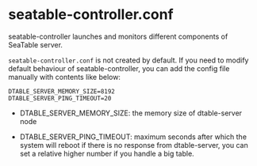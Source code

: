# seatable-controller.conf

seatable-controller launches and monitors different components of SeaTable server.

`seatable-controller.conf` is not created by default. If you need to modify default behaviour of seatable-controller, you can add the config file manually with contents like below:

```
DTABLE_SERVER_MEMORY_SIZE=8192
DTABLE_SERVER_PING_TIMEOUT=20
```

* DTABLE_SERVER_MEMORY_SIZE: the memory size of dtable-server node

* DTABLE_SERVER_PING_TIMEOUT: maximum seconds after which the system will reboot if there is no response from dtable-server, you can set a relative higher number if you handle a big table.

